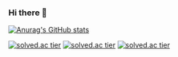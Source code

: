 ### Hi there 👋

[![Anurag's GitHub stats](https://github-readme-stats.vercel.app/api?username=terriyou)](https://github.com/anuraghazra/github-readme-stats)

[![solved.ac tier](http://mazassumnida.wtf/api/generate_badge?boj={terriyou@naver.com})](https://solved.ac/{terriyou@naver.com})
[![solved.ac tier](http://mazassumnida.wtf/api/v2/generate_badge?boj={terriyou@naver.com})](https://solved.ac/{terriyou@naver.com})
[![solved.ac tier](http://mazassumnida.wtf/api/mini/generate_badge?boj={terriyou@naver.com})](https://solved.ac/{terriyou@naver.com})

<!--
**terriyou/terriyou** is a ✨ _special_ ✨ repository because its `README.md` (this file) appears on your GitHub profile.

Here are some ideas to get you started:

- 🔭 I’m currently working on ...
- 🌱 I’m currently learning ...
- 👯 I’m looking to collaborate on ...
- 🤔 I’m looking for help with ...
- 💬 Ask me about ...
- 📫 How to reach me: ...
- 😄 Pronouns: ...
- ⚡ Fun fact: ...
-->
